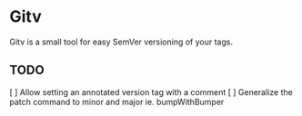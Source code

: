 # Gitv

Gitv is a small tool for easy SemVer versioning of your tags.

## TODO

[ ] Allow setting an annotated version tag with a comment
[ ] Generalize the patch command to minor and major ie. bumpWithBumper
